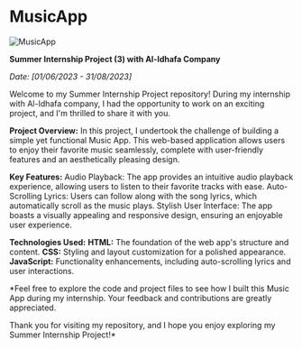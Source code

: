 # MusicApp
![MusicApp](https://github.com/Ayoub0Bn/MusicApp/assets/122807620/4555b6bc-ba99-46f5-8986-674f4722ad9e)


**Summer Internship Project (3) with Al-Idhafa Company**

*Date: [01/06/2023 - 31/08/2023]*

Welcome to my Summer Internship Project repository! During my internship with Al-Idhafa company, I had the opportunity to work on an exciting project, and I'm thrilled to share it with you.

**Project Overview:**
In this project, I undertook the challenge of building a simple yet functional Music App. This web-based application allows users to enjoy their favorite music seamlessly, complete with user-friendly features and an aesthetically pleasing design.

**Key Features:**
Audio Playback: The app provides an intuitive audio playback experience, allowing users to listen to their favorite tracks with ease.
Auto-Scrolling Lyrics: Users can follow along with the song lyrics, which automatically scroll as the music plays.
Stylish User Interface: The app boasts a visually appealing and responsive design, ensuring an enjoyable user experience.

**Technologies Used:**
**HTML:** The foundation of the web app's structure and content.
**CSS:** Styling and layout customization for a polished appearance.
**JavaScript:** Functionality enhancements, including auto-scrolling lyrics and user interactions.

*Feel free to explore the code and project files to see how I built this Music App during my internship. Your feedback and contributions are greatly appreciated.

Thank you for visiting my repository, and I hope you enjoy exploring my Summer Internship Project!*





